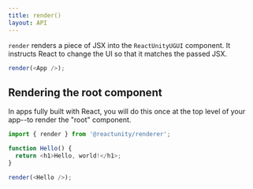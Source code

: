```yaml
---
title: render()
layout: API
---
```


<Intro>

`render` renders a piece of JSX into the `ReactUnityUGUI` component. It instructs React to change the UI so that it matches the passed JSX.

```js
render(<App />);
```

</Intro>

## Rendering the root component

In apps fully built with React, you will do this once at the top level of your app--to render the "root" component.

<Sandpack>

```js
import { render } from '@reactunity/renderer';

function Hello() {
  return <h1>Hello, world!</h1>;
}

render(<Hello />);
```

</Sandpack>

